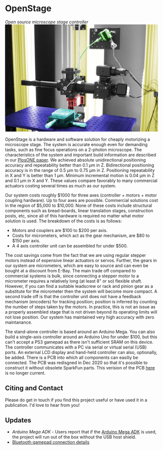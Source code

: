 
<h1>OpenStage</h1>
<i>Open source microscope stage controller</i>
<br />


<img src="OpenStageBuildNotes/images/openstage_cover.jpg" />


OpenStage is a hardware and software solution for cheaply motorizing a microscope stage. The system is accurate enough even for demanding tasks, such as fine focus operations on a 2-photon microscope. The characteristics of the system and important build information are described in our <a href="http://www.plosone.org/article/info%3Adoi%2F10.1371%2Fjournal.pone.0088977">PlosONE paper</a>. We achieved absolute unidirectional positioning accuracy and repeatability better than 0.1 μm in Z. Bidirectional positioning accuracy is in the range of 0.5 μm to 0.75 μm in Z. Positioning repeatability in X and Y is better than 1 μm. Minimum incremental motion is 0.04 μm in Z and 0.1 μm in X and Y. These values compare favorably to many commercial actuators costing several times as much as our system.


Our system costs roughly $1000 for three axes (controller + motors + motor coupling hardware). Up to four axes are possible. Commercial solutions cost in the region of $5,000 to $10,000. None of these costs include structural components such as bread-boards, linear translation stages, construction posts, etc, since all of this hardware is required no matter what motor solution is used. The breakdown of the costs is as follows:

* Motors and couplers are $100 to $200 per axis.
* Costs for micrometers, which act as the gear mechanism, are $80 to $150 per axis.
* A 4 axis controller unit can be assembled for under $500.

The cost savings come from the fact that we are using regular stepper motors instead of expensive linear actuators or servos. Further, the gears in our system are micrometers, which are easy to source and can even be bought at a discount from E-Bay. The main trade off compared to commercial systems is bulk, since connecting a stepper motor to a micrometer requires a relatively long (at least 8" or so) flexible shaft. However, if you can find a suitable leadscrew or rack and pinion gear as a substitute for the micrometer then the system will become more compact. A second trade off is that the controller unit does not have a feedback mechanism (encoders) for tracking position; position is inferred by counting the number of steps taken by the motors. In practice, this is not an issue as a properly assembled stage that is not driven beyond its operating limits will not lose position. Our system has maintained very high accuracy with zero maintanance. 

The stand-alone controller is based around an Arduino Mega. You can also build a single-axis controller around an Arduino Uno for under $100, but this can't accept a PS3 gamepad as there isn't sufficient SRAM on this device. The controller communicates with a PC via serial or virtual serial (USB) ports. An external LCD display and hand-held controller can also, optionally, be added. There is a PCB into which all components can easiliy be connected. The PCB was redisgned in Dec 2020 so that it's possible to construct it without obsolete SparkFun parts.  This verision of the PCB <a href="https://oshpark.com/shared_projects/8WlR0lh0">here</a> is no longer current. 

## Citing and Contact
Please do get in touch if you find this project useful or have used it in a publication. I'd love to hear from you!

## Updates

* *Arduino Mega ADK* - Users report that if the <a href="https://www.arduino.cc/en/Main/ArduinoBoardMegaADK">Arduino Mega ADK</a> is used, the project will run out of the box without the USB host shield.
* [Bluetooth gamepad connection details](https://github.com/raacampbell/openstage/issues/11#issuecomment-300612226)
